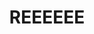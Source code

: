 ---
title: REEEEEE
crosslinks:
- REEEEEEEEEE
- youtubefactsbot
- tmsbmeta
- MassdropBot
- The_Donald
- TumblrInAction
- ooerintensifies
- madlads
- wowthissubexists
- Incel
- AyyLmao2DongerBot
- todayilearned
- DuplicatesBot
- redditsync
- modnews
- reeeee
- youtubot
- vaporwaveaesthetics
- thegrandtour
- ClashOfClans
---